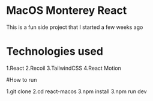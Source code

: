 # MacOS Monterey React

This is a fun side project that I started a few weeks ago

# Technologies used
1.React
2.Recoil
3.TailwindCSS
4.React Motion

#How to run

1.git clone
2.cd react-macos
3.npm install
3.npm run dev
